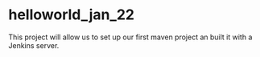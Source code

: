 # helloworld_jan_22
This project will allow us to set up our first maven project an built it with a Jenkins server.
